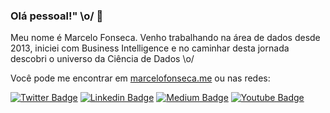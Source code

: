 ### Olá pessoal!" \o/ 👋

Meu nome é Marcelo Fonseca. Venho trabalhando na área de dados desde 2013, iniciei com Business Intelligence e no caminhar desta jornada descobri o universo da Ciência de Dados \o/

Você pode me encontrar em [marcelofonseca.me](https://marcelofonseca.me) ou nas redes:

[![Twitter Badge](https://img.shields.io/badge/-Twitter-1ca0f1?style=flat-square&labelColor=1ca0f1&logo=twitter&logoColor=white&link=https://twitter.com/marcelohfonseca)](https://twitter.com/marcelohfonseca)
[![Linkedin Badge](https://img.shields.io/badge/-LinkedIn-blue?style=flat-square&logo=Linkedin&logoColor=white&link=https://www.linkedin.com/in/marcelohfonseca)](https://www.linkedin.com/in/marcelohfonseca)
[![Medium Badge](https://img.shields.io/badge/-Medium-lightgray?style=flat-square&logo=Medium&logoColor=white&link=https://medium.com/@marcelohfonseca)](https://medium.com/@marcelohfonseca)
[![Youtube Badge](https://img.shields.io/badge/-Youtube-FF0000?style=flat-square&labelColor=FF0000&logo=youtube&logoColor=white&link=https://youtube.com/@marcelo-fonseca)](https://youtube.com/@marcelo-fonseca)
